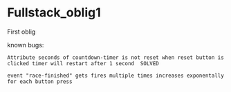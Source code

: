 # Fullstack_oblig1
 First oblig


known bugs:

    Attribute seconds of countdown-timer is not reset when reset button is clicked timer will restart after 1 second  SOLVED

    event "race-finished" gets fires multiple times increases exponentally for each button press